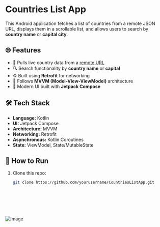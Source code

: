 
# Countries List App

This Android application fetches a list of countries from a remote JSON URL, displays them in a scrollable list, and allows users to search by **country name** or **capital city**.

## 🌐 Features

- 📡 Pulls live country data from a [remote URL](https://gist.githubusercontent.com/peymano-wmt/32dcb892b06648910ddd40406e37fdab/raw/db25946fd77c5873b0303b858e861ce724e0dcd0/countries.json)
- 🔍 Search functionality by **country name** or **capital**
- ⚙️ Built using **Retrofit** for networking
- 🧠 Follows **MVVM (Model-View-ViewModel)** architecture
- 💅 Modern UI built with **Jetpack Compose**

## 🛠 Tech Stack

- **Language:** Kotlin
- **UI:** Jetpack Compose
- **Architecture:** MVVM
- **Networking:** Retrofit
- **Asynchronous:** Kotlin Coroutines
- **State:** ViewModel, State/MutableState

## 🚀 How to Run

1. Clone this repo:
   ```bash
   git clone https://github.com/yourusername/CountriesListApp.git








![image](https://github.com/user-attachments/assets/f3557fe3-9b55-4731-98eb-f9d2b51edef9)
